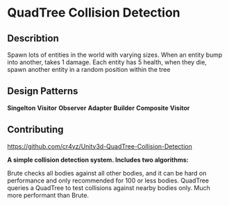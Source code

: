 # QuadTree Collision Detection
## Describtion
Spawn lots of entities in the world with varying sizes. When an entity bump into another, takes 1 damage. Each entity has 5 health, when they die, spawn another entity in a random position within the tree

## Design Patterns
**Singelton**
**Visitor**
**Observer**
**Adapter**
**Builder**
**Composite**
**Visitor**
## Contributing
https://github.com/cr4yz/Unity3d-QuadTree-Collision-Detection

**A simple collision detection system. Includes two algorithms:**

Brute checks all bodies against all other bodies, and it can be hard on performance and only recommended for 100 or less bodies.
QuadTree queries a QuadTree to test collisions against nearby bodies only. Much more performant than Brute.

